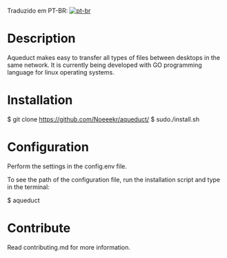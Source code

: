 Traduzido em PT-BR:
[![pt-br](https://img.shields.io/badge/lang-pt--br-green.svg)](https://github.com/Noeeekr/aqueduct/blob/master/README.pt-br.md)

# Description
Aqueduct makes easy to transfer all types of files between desktops in the same network. It is currently being developed with GO programming language for linux operating systems.

# Installation

$ git clone https://github.com/Noeeekr/aqueduct/
$ sudo./install.sh

# Configuration
Perform the settings in the config.env file.

To see the path of the configuration file, run the installation script and type in the terminal:

$ aqueduct

# Contribute
Read contributing.md for more information.
